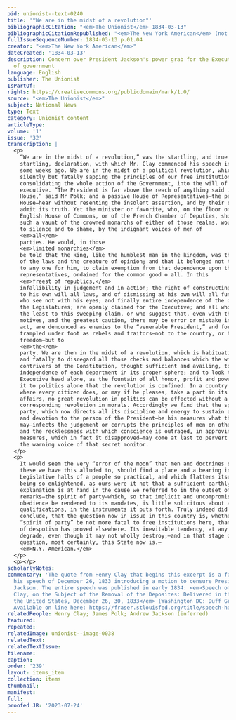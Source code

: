 ```yaml
---
pid: unionist--text-0240
title: '"We are in the midst of a revolution"'
bibliographicCitation: "<em>The Unionist</em> 1834-03-13"
bibliographicCitationRepublished: "<em>The New York American</em> (not yet researched)\n"
fullIssueSequenceNumber: 1834-03-13 p.01.04
creator: "<em>The New York American</em>"
dateCreated: '1834-03-13'
description: Concern over President Jackson's power grab for the Executive Branch
  of government
language: English
publisher: The Unionist
IsPartOf: 
rights: https://creativecommons.org/publicdomain/mark/1.0/
source: "<em>The Unionist</em>"
subject: National News
type: Text
category: Unionist content
articleType: 
volume: '1'
issue: '32'
transcription: |
  <p>
    “We are in the midst of a revolution,” was the startling, and true as
    startling, declaration, with which Mr. Clay commenced his speech in the Senate
    some weeks ago. We are in the midst of a political revolution, which is
    silently but fatally sapping the principles of our free institutions, and
    consolidating the whole action of the Government, into the will of the
    executive. “The President is far above the reach of anything said in this
    House,” said Mr Polk; and a passive House of Representatives—the people’s own
    House—hear without resenting the insolent assertion, and by their silence
    admit its truth. Yet the minister or favorite, who, on the floor of the
    English House of Commons, or of the French Chamber of Deputies, should hazard
    such a vaunt of the crowned monarchs of either of those realms, would be put
    to silence and to shame, by the indignant voices of men of
    <em>all</em>
    parties. He would, in those
    <em>limited monarchies</em>
    be told that the king, like the humblest man in the kingdom, was the subject
    of the laws and the creature of opinion; and that it belonged not to him, or
    to any one for him, to claim exemption from that dependence upon the people’s
    representatives, ordained for the common good o all. In this
    <em>freest of republics,</em>
    infallibility in judgement and in action; the right of constructing according
    to his own will all laws, and of dismissing at his own will all functionaries
    who see not with his eyes; and finally entire independence of the opinion of
    the Legislatures; are openly claimed for the Executive; and all who demur in
    the least to this sweeping claim, or who suggest that, even with the best
    motives, and the greatest caution, there may be error or mistake in some given
    act, are denounced as enemies to the “venerable President,” and forthwith
    trampled under foot as rebels and traitors—not to the country, or to
    freedom—but to
    <em>the</em>
    party. We are then in the midst of a revolution, which is habituating us fast
    and fatally to disregard all those checks and balances which the wise
    contrivers of the Constitution, thought sufficient and availing, to secure the
    independence of each department in its proper sphere; and to look to the
    Executive head alone, as the fountain of all honor, profit and power. Nor is
    it to politics alone that the revolution is confined. In a country like this,
    where every citizen does, or may if he pleases, take a part in its public
    affairs, no great revolution in politics can be effected without a
    corresponding revolution in morals. Accordingly we find that the spirit of
    party, which now directs all its discipline and energy to sustain allegiance
    and devotion to the person of the President—be his measures what they
    may—infects the judgement or corrupts the principles of men on other subjects,
    and the recklessness with which conscience is outraged, in approving political
    measures, which in fact it disapproved—may come at last to pervert entirely
    the warning voice of that secret monitor.
  </p>
  <p>
    It would seem the very “error of the moon” that men and doctrines such as
    these we have this alluded to, should find a place and a bearing in the
    Legislative halls of a people so practical, and which flatters itself with
    being so enlightened, as ours—were it not that a sufficient earthly
    explanation is at hand in the cause we referred to in the outset of these
    remarks—the spirit of party—which, so that implicit and uncompromising
    obedience be rendered to its mandates, is little solicitous about any other
    qualifications, in the instruments it puts forth. Truly indeed did Mr Binney
    conclude, that the question now in issue in this country is, whether this
    “spirit of party” be not more fatal to free institutions here, than the spirit
    of despotism has proved elsewhere. Its inevitable tendency, at any rate, is to
    degrade, even though it may not wholly destroy;—and in that stage of the
    question, most certainly, this State now is.—
    <em>N.Y. American.</em>
  </p>
  <p></p>
scholarlyNotes: 
commentary: 'The quote from Henry Clay that begins this excerpt is a famous one, from
  his speech of December 26, 1833 introducing a motion to censure President Andrew
  Jackson. The entire speech was published in early 1834: <em>Speech of the Hon. Henry
  Clay, on the Subject of the Removal of the Deposites: Delivered in the Senate of
  the United States, December 26, 30, 1833</em> (Washington DC: Duff Green, 1834).
  Available on line here: https://fraser.stlouisfed.org/title/speech-hon-henry-clay-subject-removal-deposites-3712'
relatedPeople: Henry Clay; James Polk; Andrew Jackson (inferred)
featured: 
repeated: 
relatedImage: unionist--image-0038
relatedText: 
relatedTextIssue: 
filename: 
caption: 
order: '239'
layout: items_item
collection: items
thumbnail: 
manifest: 
full: 
proofed JR: '2023-07-24'
---
```

